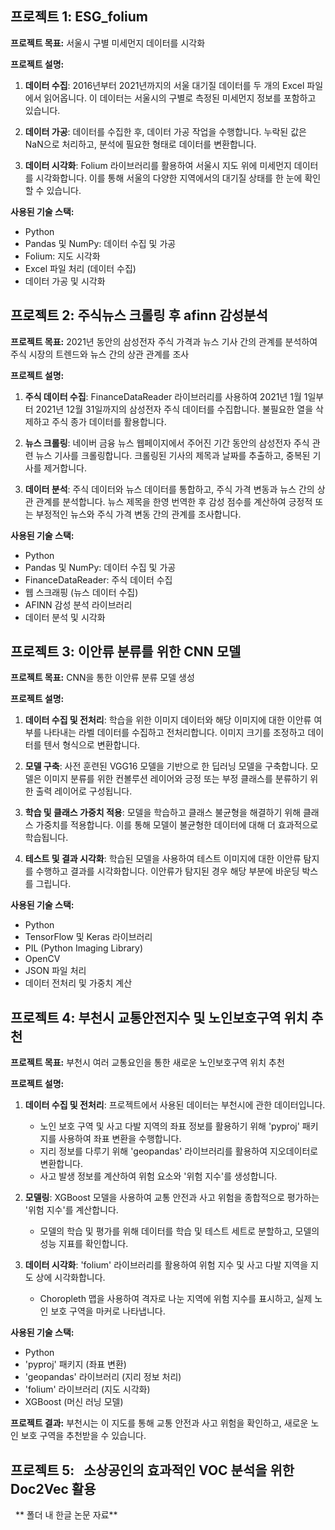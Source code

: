 ## 프로젝트 1: ESG_folium


**프로젝트 목표:** 서울시 구별 미세먼지 데이터를 시각화

**프로젝트 설명:** 

1. **데이터 수집**: 2016년부터 2021년까지의 서울 대기질 데이터를 두 개의 Excel 파일에서 읽어옵니다. 이 데이터는 서울시의 구별로 측정된 미세먼지 정보를 포함하고 있습니다.

2. **데이터 가공**: 데이터를 수집한 후, 데이터 가공 작업을 수행합니다. 누락된 값은 NaN으로 처리하고, 분석에 필요한 형태로 데이터를 변환합니다.

3. **데이터 시각화**: Folium 라이브러리를 활용하여 서울시 지도 위에 미세먼지 데이터를 시각화합니다. 이를 통해 서울의 다양한 지역에서의 대기질 상태를 한 눈에 확인할 수 있습니다.

**사용된 기술 스택:**
- Python
- Pandas 및 NumPy: 데이터 수집 및 가공
- Folium: 지도 시각화
- Excel 파일 처리 (데이터 수집)
- 데이터 가공 및 시각화

## 프로젝트 2: 주식뉴스 크롤링 후 afinn 감성분석


**프로젝트 목표:** 2021년 동안의 삼성전자 주식 가격과 뉴스 기사 간의 관계를 분석하여 주식 시장의 트렌드와 뉴스 간의 상관 관계를 조사

**프로젝트 설명:** 

1. **주식 데이터 수집**: FinanceDataReader 라이브러리를 사용하여 2021년 1월 1일부터 2021년 12월 31일까지의 삼성전자 주식 데이터를 수집합니다. 불필요한 열을 삭제하고 주식 종가 데이터를 활용합니다.

2. **뉴스 크롤링**: 네이버 금융 뉴스 웹페이지에서 주어진 기간 동안의 삼성전자 주식 관련 뉴스 기사를 크롤링합니다. 크롤링된 기사의 제목과 날짜를 추출하고, 중복된 기사를 제거합니다.

3. **데이터 분석**: 주식 데이터와 뉴스 데이터를 통합하고, 주식 가격 변동과 뉴스 간의 상관 관계를 분석합니다. 뉴스 제목을 한영 번역한 후 감성 점수를 계산하여 긍정적 또는 부정적인 뉴스와 주식 가격 변동 간의 관계를 조사합니다.

**사용된 기술 스택:**
- Python
- Pandas 및 NumPy: 데이터 수집 및 가공
- FinanceDataReader: 주식 데이터 수집
- 웹 스크래핑 (뉴스 데이터 수집)
- AFINN 감성 분석 라이브러리
- 데이터 분석 및 시각화

## 프로젝트 3: 이안류 분류를 위한 CNN 모델

**프로젝트 목표:** CNN을 통한 이안류 분류 모델 생성


**프로젝트 설명:**

1. **데이터 수집 및 전처리**: 학습을 위한 이미지 데이터와 해당 이미지에 대한 이안류 여부를 나타내는 라벨 데이터를 수집하고 전처리합니다. 이미지 크기를 조정하고 데이터를 텐서 형식으로 변환합니다.

2. **모델 구축**: 사전 훈련된 VGG16 모델을 기반으로 한 딥러닝 모델을 구축합니다. 모델은 이미지 분류를 위한 컨볼루션 레이어와 긍정 또는 부정 클래스를 분류하기 위한 출력 레이어로 구성됩니다.

3. **학습 및 클래스 가중치 적용**: 모델을 학습하고 클래스 불균형을 해결하기 위해 클래스 가중치를 적용합니다. 이를 통해 모델이 불균형한 데이터에 대해 더 효과적으로 학습됩니다.

4. **테스트 및 결과 시각화**: 학습된 모델을 사용하여 테스트 이미지에 대한 이안류 탐지를 수행하고 결과를 시각화합니다. 이안류가 탐지된 경우 해당 부분에 바운딩 박스를 그립니다.

**사용된 기술 스택:**
- Python
- TensorFlow 및 Keras 라이브러리
- PIL (Python Imaging Library)
- OpenCV
- JSON 파일 처리
- 데이터 전처리 및 가중치 계산



## 프로젝트 4: 부천시 교통안전지수 및 노인보호구역 위치 추천

**프로젝트 목표:** 부천시 여러 교통요인을 통한 새로운 노인보호구역 위치 추천

**프로젝트 설명:**

1. **데이터 수집 및 전처리**: 프로젝트에서 사용된 데이터는 부천시에 관한 데이터입니다.
   - 노인 보호 구역 및 사고 다발 지역의 좌표 정보를 활용하기 위해 'pyproj' 패키지를 사용하여 좌표 변환을 수행합니다.
   - 지리 정보를 다루기 위해 'geopandas' 라이브러리를 활용하여 지오데이터로 변환합니다.
   - 사고 발생 정보를 계산하여 위험 요소와 '위험 지수'를 생성합니다.

2. **모델링**: XGBoost 모델을 사용하여 교통 안전과 사고 위험을 종합적으로 평가하는 '위험 지수'를 계산합니다.
   - 모델의 학습 및 평가를 위해 데이터를 학습 및 테스트 세트로 분할하고, 모델의 성능 지표를 확인합니다.

3. **데이터 시각화**: 'folium' 라이브러리를 활용하여 위험 지수 및 사고 다발 지역을 지도 상에 시각화합니다.
   - Choropleth 맵을 사용하여 격자로 나눈 지역에 위험 지수를 표시하고, 실제 노인 보호 구역을 마커로 나타냅니다.

**사용된 기술 스택:**
- Python
- 'pyproj' 패키지 (좌표 변환)
- 'geopandas' 라이브러리 (지리 정보 처리)
- 'folium' 라이브러리 (지도 시각화)
- XGBoost (머신 러닝 모델)

**프로젝트 결과:** 부천시는 이 지도를 통해 교통 안전과 사고 위험을 확인하고, 새로운 노인 보호 구역을 추천받을 수 있습니다.



## 프로젝트 5:   소상공인의 효과적인 VOC 분석을 위한 Doc2Vec 활용
 
** 폴더 내 한글 논문 자료**

